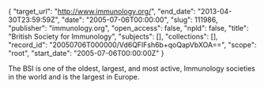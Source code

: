 {
  "target_url": "http://www.immunology.org/", 
  "end_date": "2013-04-30T23:59:59Z", 
  "date": "2005-07-06T00:00:00", 
  "slug": 111986, 
  "publisher": "immunology.org", 
  "open_access": false, 
  "npld": false, 
  "title": "British Society for Immunology", 
  "subjects": [], 
  "collections": [], 
  "record_id": "20050706T000000/Vd6QFlFsh6b+qoQapVbXOA==", 
  "scope": "root", 
  "start_date": "2005-07-06T00:00:00Z"
}

The BSI is one of the oldest, largest, and most active, Immunology societies in the world and is the largest in Europe. 